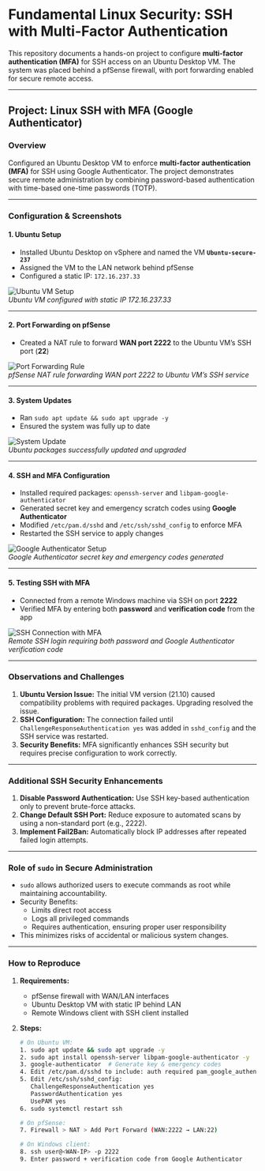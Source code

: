 # Fundamental Linux Security: SSH with Multi-Factor Authentication

This repository documents a hands-on project to configure **multi-factor authentication (MFA)** for SSH access on an Ubuntu Desktop VM. The system was placed behind a pfSense firewall, with port forwarding enabled for secure remote access.

---

## **Project: Linux SSH with MFA (Google Authenticator)**
### **Overview**
Configured an Ubuntu Desktop VM to enforce **multi-factor authentication (MFA)** for SSH using Google Authenticator. The project demonstrates secure remote administration by combining password-based authentication with time-based one-time passwords (TOTP).

---

### **Configuration & Screenshots**

#### 1. Ubuntu Setup
- Installed Ubuntu Desktop on vSphere and named the VM **`Ubuntu-secure-237`**  
- Assigned the VM to the LAN network behind pfSense  
- Configured a static IP: `172.16.237.33`  

![Ubuntu VM Setup](screenshots/linux-ssh-ubuntu-vm.png)  
*Ubuntu VM configured with static IP 172.16.237.33*

---

#### 2. Port Forwarding on pfSense
- Created a NAT rule to forward **WAN port 2222** to the Ubuntu VM’s SSH port (**22**)  

![Port Forwarding Rule](screenshots/linux-ssh-port-forwarding.png)  
*pfSense NAT rule forwarding WAN port 2222 to Ubuntu VM’s SSH service*

---

#### 3. System Updates
- Ran `sudo apt update && sudo apt upgrade -y`  
- Ensured the system was fully up to date  

![System Update](screenshots/linux-ssh-system-update.png)  
*Ubuntu packages successfully updated and upgraded*

---

#### 4. SSH and MFA Configuration
- Installed required packages: `openssh-server` and `libpam-google-authenticator`  
- Generated secret key and emergency scratch codes using **Google Authenticator**  
- Modified `/etc/pam.d/sshd` and `/etc/ssh/sshd_config` to enforce MFA  
- Restarted the SSH service to apply changes  

![Google Authenticator Setup](screenshots/linux-ssh-google-auth.png)  
*Google Authenticator secret key and emergency codes generated*

---

#### 5. Testing SSH with MFA
- Connected from a remote Windows machine via SSH on port **2222**  
- Verified MFA by entering both **password** and **verification code** from the app  

![SSH Connection with MFA](screenshots/linux-ssh-mfa-connection.png)  
*Remote SSH login requiring both password and Google Authenticator verification code*

---

### **Observations and Challenges**
1. **Ubuntu Version Issue:** The initial VM version (21.10) caused compatibility problems with required packages. Upgrading resolved the issue.  
2. **SSH Configuration:** The connection failed until `ChallengeResponseAuthentication yes` was added in `sshd_config` and the SSH service was restarted.  
3. **Security Benefits:** MFA significantly enhances SSH security but requires precise configuration to work correctly.  

---

### **Additional SSH Security Enhancements**
1. **Disable Password Authentication:** Use SSH key-based authentication only to prevent brute-force attacks.  
2. **Change Default SSH Port:** Reduce exposure to automated scans by using a non-standard port (e.g., 2222).  
3. **Implement Fail2Ban:** Automatically block IP addresses after repeated failed login attempts.  

---

### **Role of `sudo` in Secure Administration**
- `sudo` allows authorized users to execute commands as root while maintaining accountability.  
- Security Benefits:  
  - Limits direct root access  
  - Logs all privileged commands  
  - Requires authentication, ensuring proper user responsibility  
- This minimizes risks of accidental or malicious system changes.  

---

### **How to Reproduce**
1. **Requirements:**  
   - pfSense firewall with WAN/LAN interfaces  
   - Ubuntu Desktop VM with static IP behind LAN  
   - Remote Windows client with SSH client installed  

2. **Steps:**  
   ```bash
   # On Ubuntu VM:
   1. sudo apt update && sudo apt upgrade -y
   2. sudo apt install openssh-server libpam-google-authenticator -y
   3. google-authenticator  # Generate key & emergency codes
   4. Edit /etc/pam.d/sshd to include: auth required pam_google_authenticator.so
   5. Edit /etc/ssh/sshd_config:
      ChallengeResponseAuthentication yes
      PasswordAuthentication yes
      UsePAM yes
   6. sudo systemctl restart ssh

   # On pfSense:
   7. Firewall > NAT > Add Port Forward (WAN:2222 → LAN:22)

   # On Windows client:
   8. ssh user@<WAN-IP> -p 2222
   9. Enter password + verification code from Google Authenticator
